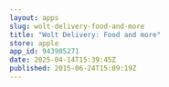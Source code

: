 ```yaml
---
layout: apps
slug: wolt-delivery-food-and-more
title: "Wolt Delivery: Food and more"
store: apple
app_id: 943905271
date: 2025-04-14T15:39:45Z
published: 2015-06-24T15:09:19Z
---
```

